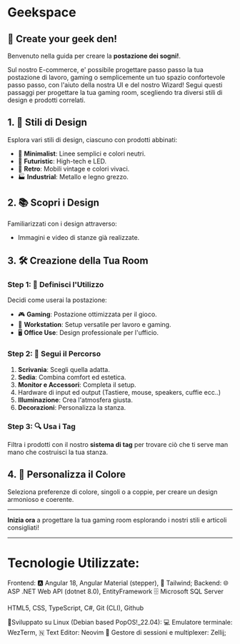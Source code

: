 # Geekspace
## 💫 Create your geek den!

Benvenuto nella guida per creare la **postazione dei sogni!**. 

Sul nostro E-commerce, e' possibile progettare passo passo la tua postazione di lavoro, gaming o semplicemente un tuo spazio confortevole passo passo, con l'aiuto della nostra UI e del nostro Wizard!
Segui questi passaggi per progettare la tua gaming room, scegliendo tra diversi stili di design e prodotti correlati.

## 1. 🌟 Stili di Design

Esplora vari stili di design, ciascuno con prodotti abbinati:

- 🖤 **Minimalist**: Linee semplici e colori neutri.
- 🚀 **Futuristic**: High-tech e LED.
- 🎸 **Retro**: Mobili vintage e colori vivaci.
- 🏭 **Industrial**: Metallo e legno grezzo.

## 2. 📚 Scopri i Design

Familiarizzati con i design attraverso:

- Immagini e video di stanze già realizzate.

## 3. 🛠 Creazione della Tua Room

### Step 1: 📌 Definisci l'Utilizzo

Decidi come userai la postazione:

- 🎮 **Gaming**: Postazione ottimizzata per il gioco.
- 💼 **Workstation**: Setup versatile per lavoro e gaming.
- 🖥 **Office Use**: Design professionale per l'ufficio.

### Step 2: 🔄 Segui il Percorso

1. **Scrivania**: Scegli quella adatta.
2. **Sedia**: Combina comfort ed estetica.
3. **Monitor e Accessori**: Completa il setup.
4. Hardware di input ed output (Tastiere, mouse, speakers, cuffie ecc..)
5. **Illuminazione**: Crea l'atmosfera giusta.
6. **Decorazioni**: Personalizza la stanza.

### Step 3: 🔍 Usa i Tag

Filtra i prodotti con il nostro **sistema di tag** per trovare ciò che ti serve man mano che costruisci la tua stanza.

## 4. 🎨 Personalizza il Colore

Seleziona preferenze di colore, singoli o a coppie, per creare un design armonioso e coerente.

---

**Inizia ora** a progettare la tua gaming room esplorando i nostri stili e articoli consigliati!

---

# Tecnologie Utilizzate: 

Frontend:
    🅰️ Angular 18, Angular Material (stepper),
    💨 Tailwind;
Backend:
    🌐 ASP .NET Web API (dotnet 8.0), EntityFramework 
    🗄️ Microsoft SQL Server 

HTML5, CSS, TypeScript, C#, Git (CLI), Github

 🐧Sviluppato su Linux (Debian based PopOS!_22.04):
    💻 Emulatore terminale: WezTerm,
    🇳 Text Editor: Neovim
    💾 Gestore di sessioni e multiplexer: Zellij;
